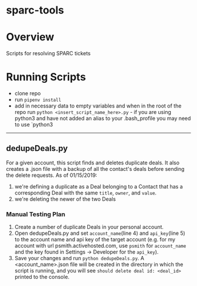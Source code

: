 # sparc-tools
# Overview
Scripts for resolving SPARC tickets

# Running Scripts
- clone repo
- run `pipenv install`
- add in necessary data to empty variables and when in the root of the repo run `python <insert_script_name_here>.py`
        - if you are using python3 and have not added an alias to your .bash_profile you may need to use `python3 
***
## dedupeDeals.py
For a given account, this script finds and deletes duplicate deals. It also creates a .json file with a backup of all the contact's deals before sending the delete requests. As of 01/15/2019:
1) we're defining a duplicate as a Deal belonging to a Contact that has a corresponding Deal with the same `title`, `owner`, and `value`. 
2) we're deleting the newer of the two Deals

### Manual Testing Plan
1) Create a number of duplicate Deals in your personal account.
2) Open dedupeDeals.py and set `account_name`(line 4) and `api_key`(line 5) to the account name and api key of the target account (e.g. for my account with url psmith.activehosted.com, use `psmith` for `account_name` and the key found in Settings -> Developer for the `api_key`). 
3) Save your changes and run `python dedupeDeals.py`. A <account_name>.json file will be created in the directory in which the script is running, and you will see `should delete deal id: <deal_id>` printed to the console.
